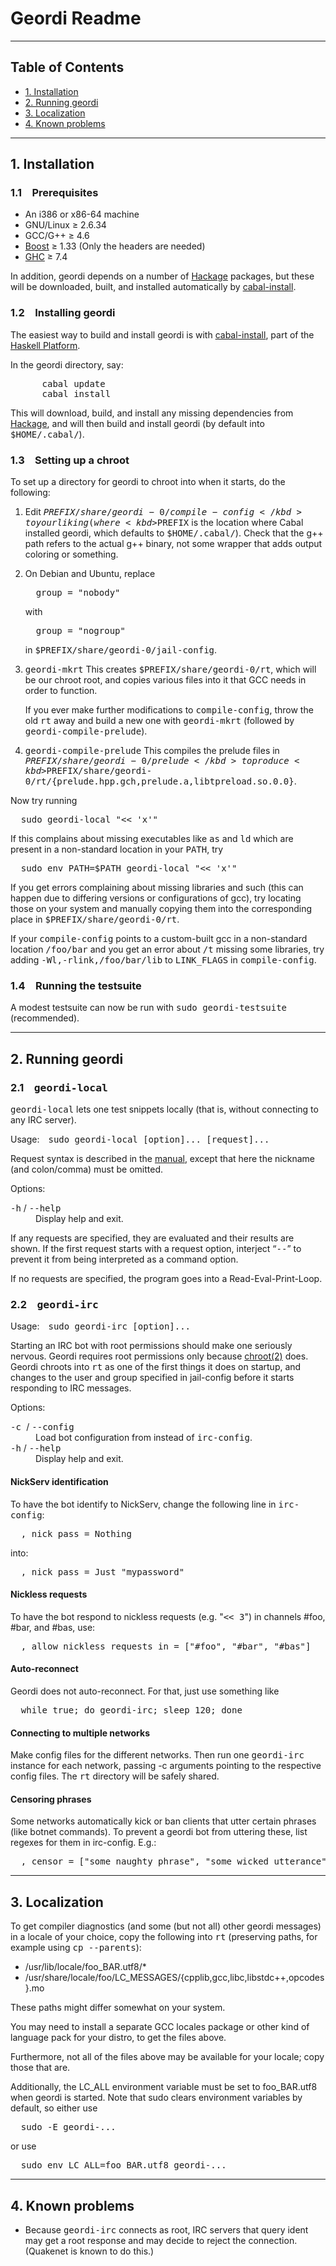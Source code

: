 # Geordi Readme

* * *

## Table of Contents

*   [1\. Installation](#installation)
*   [2\. Running geordi](#running)
*   [3\. Localization](#localization)
*   [4\. Known problems](#problems)

* * *

## 1\. Installation

### 1.1 Prerequisites

*   An i386 or x86-64 machine
*   GNU/Linux ≥ 2.6.34
*   GCC/G++ ≥ 4.6
*   [Boost](http://www.boost.org/) ≥ 1.33 (Only the headers are needed)
*   [GHC](http://www.haskell.org/ghc/) ≥ 7.4

In addition, geordi depends on a number of [Hackage](http://hackage.haskell.org/) packages, but these will be downloaded, built, and installed automatically by [cabal-install](http://hackage.haskell.org/trac/hackage/wiki/CabalInstall).

### 1.2 Installing geordi

The easiest way to build and install geordi is with [cabal-install](http://hackage.haskell.org/trac/hackage/wiki/CabalInstall), part of the [Haskell Platform](http://hackage.haskell.org/platform//).

In the geordi directory, say:

<pre>      cabal update
      cabal install</pre>

This will download, build, and install any missing dependencies from [Hackage](http://hackage.haskell.org/), and will then build and install geordi (by default into <tt>$HOME/.cabal/</tt>).

### 1.3 Setting up a chroot

To set up a directory for geordi to chroot into when it starts, do the following:

1.  Edit <kbd>$PREFIX/share/geordi-0/compile-config</kbd> to your liking (where <kbd>$PREFIX</kbd> is the location where Cabal installed geordi, which defaults to <kbd>$HOME/.cabal/</kbd>). Check that the g++ path refers to the actual g++ binary, not some wrapper that adds output coloring or something.

2.  On Debian and Ubuntu, replace

    <pre>  group = "nobody"</pre>

    with

    <pre>  group = "nogroup"</pre>

    in <kbd>$PREFIX/share/geordi-0/jail-config</kbd>.

3.  <kbd>geordi-mkrt</kbd>
    This creates <kbd>$PREFIX/share/geordi-0/rt</kbd>, which will be our chroot root, and copies various files into it that GCC needs in order to function.

    If you ever make further modifications to <kbd>compile-config</kbd>, throw the old <kbd>rt</kbd> away and build a new one with <kbd>geordi-mkrt</kbd> (followed by <kbd>geordi-compile-prelude</kbd>).

4.  <kbd>geordi-compile-prelude</kbd>
    This compiles the prelude files in <kbd>$PREFIX/share/geordi-0/prelude</kbd> to produce <kbd>$PREFIX/share/geordi-0/rt/{prelude.hpp.gch,prelude.a,libtpreload.so.0.0}</kbd>.

Now try running

<pre>  sudo geordi-local "<< 'x'"</pre>

If this complains about missing executables like <kbd>as</kbd> and <kbd>ld</kbd> which are present in a non-standard location in your <kbd>PATH</kbd>, try

<pre>  sudo env PATH=$PATH geordi-local "<< 'x'"</pre>

If you get errors complaining about missing libraries and such (this can happen due to differing versions or configurations of gcc), try locating those on your system and manually copying them into the corresponding place in <kbd>$PREFIX/share/geordi-0/rt</kbd>.

If your <kbd>compile-config</kbd> points to a custom-built gcc in a non-standard location <kbd>/foo/bar</kbd> and you get an error about <kbd>/t</kbd> missing some libraries, try adding <kbd>-Wl,-rlink,/foo/bar/lib</kbd> to <kbd>LINK_FLAGS</kbd> in <kbd>compile-config</kbd>.

### 1.4 Running the testsuite

A modest testsuite can now be run with <kbd>sudo geordi-testsuite</kbd> (recommended).

* * *

## 2\. Running geordi

### 2.1 <kbd>geordi-local</kbd>

<kbd>geordi-local</kbd> lets one test snippets locally (that is, without connecting to any IRC server).

Usage: <kbd>sudo geordi-local [option]... [request]...</kbd>

Request syntax is described in the [manual](http://www.eelis.net/geordi/#usage), except that here the nickname (and colon/comma) must be omitted.

Options:

<dl>
<dt><kbd>-h</kbd> / <kbd>--help</kbd></dt>

<dd>
Display help and exit.

</dd>

</dl>

If any requests are specified, they are evaluated and their results are shown. If the first request starts with a request option, interject “<kbd>--</kbd>” to prevent it from being interpreted as a command option.

If no requests are specified, the program goes into a Read-Eval-Print-Loop.

### 2.2 <kbd>geordi-irc</kbd>

Usage: <kbd>sudo geordi-irc [option]...</kbd>

Starting an IRC bot with root permissions should make one seriously nervous. Geordi requires root permissions only because [chroot(2)](http://linux.die.net/man/2/chroot) does. Geordi chroots into <kbd>rt</kbd> as one of the first things it does on startup, and changes to the user and group specified in jail-config before it starts responding to IRC messages.

Options:

<dl>
<dt><kbd>-c <file></kbd> / <kbd>--config <file></kbd></dt>

<dd>
Load bot configuration from <file> instead of <kbd>irc-config</kbd>.

</dd>

<dt><kbd>-h</kbd> / <kbd>--help</kbd></dt>

<dd>
Display help and exit.

</dd>

</dl>

#### NickServ identification

To have the bot identify to NickServ, change the following line in <kbd>irc-config</kbd>:

<pre>  , nick_pass = Nothing</pre>

into:

<pre>  , nick_pass = Just "mypassword"</pre>

#### Nickless requests

To have the bot respond to nickless requests (e.g. "<kbd><< 3</kbd>") in channels #foo, #bar, and #bas, use:

<pre>  , allow_nickless_requests_in = ["#foo", "#bar", "#bas"]</pre>

#### Auto-reconnect

Geordi does not auto-reconnect. For that, just use something like

<pre>  while true; do geordi-irc; sleep 120; done</pre>

#### Connecting to multiple networks

Make config files for the different networks. Then run one <kbd>geordi-irc</kbd> instance for each network, passing -c arguments pointing to the respective config files. The <kbd>rt</kbd> directory will be safely shared.

#### Censoring phrases

Some networks automatically kick or ban clients that utter certain phrases (like botnet commands). To prevent a geordi bot from uttering these, list regexes for them in irc-config. E.g.:

<pre>  , censor = ["some naughty phrase", "some wicked utterance"]</pre>

* * *

## 3\. Localization

To get compiler diagnostics (and some (but not all) other geordi messages) in a locale of your choice, copy the following into <kbd>rt</kbd> (preserving paths, for example using <kbd>cp --parents</kbd>):

*   /usr/lib/locale/foo_BAR.utf8/*
*   /usr/share/locale/foo/LC_MESSAGES/{cpplib,gcc,libc,libstdc++,opcodes}.mo

These paths might differ somewhat on your system.

You may need to install a separate GCC locales package or other kind of language pack for your distro, to get the files above.

Furthermore, not all of the files above may be available for your locale; copy those that are.

Additionally, the LC_ALL environment variable must be set to foo_BAR.utf8 when geordi is started. Note that sudo clears environment variables by default, so either use

<pre>  sudo -E geordi-...</pre>

or use

<pre>  sudo env LC_ALL=foo_BAR.utf8 geordi-...</pre>

* * *

## 4\. Known problems

*   Because <kbd>geordi-irc</kbd> connects as root, IRC servers that query ident may get a root response and may decide to reject the connection. (Quakenet is known to do this.)
